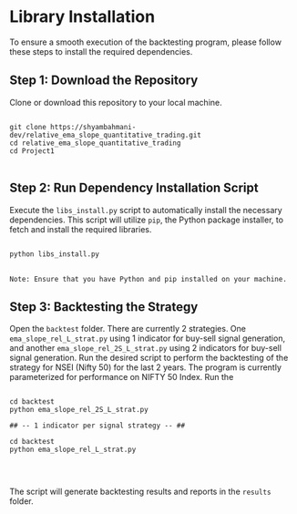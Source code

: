 <h1>Library Installation</h1>

<p>To ensure a smooth execution of the backtesting program, please follow these steps to install the required dependencies.</p>

<h2>Step 1: Download the Repository</h2>

<p>Clone or download this repository to your local machine.</p>

<pre>
<code>
git clone https://shyambahmani-dev/relative_ema_slope_quantitative_trading.git
cd relative_ema_slope_quantitative_trading
cd Project1
</code>
</pre>

<h2>Step 2: Run Dependency Installation Script</h2>

<p>Execute the <code>libs_install.py</code> script to automatically install the necessary dependencies. This script will utilize <code>pip</code>, the Python package installer, to fetch and install the required libraries.</p>

<pre>
<code>
python libs_install.py
</code>
</pre>

<p><code>Note: Ensure that you have Python and pip installed on your machine.</code></p>



<h2>Step 3: Backtesting the Strategy</h2>

<p>Open the <code>backtest</code> folder. There are currently 2 strategies. One <code>ema_slope_rel_L_strat.py</code> using 1 indicator for buy-sell signal generation, and another <code>ema_slope_rel_2S_L_strat.py</code> using 2 indicators for buy-sell signal generation. Run the desired script to perform the backtesting of the strategy for NSEI (Nifty 50) for the last 2 years. The program is currently parameterized for performance on NIFTY 50 Index. Run the </p>


<pre>
<code>
cd backtest
python ema_slope_rel_2S_L_strat.py

## -- 1 indicator per signal strategy -- ##

cd backtest
python ema_slope_rel_L_strat.py


</code>
</pre>


<p>The script will generate backtesting results and reports in the <code>results</code> folder.</p>

